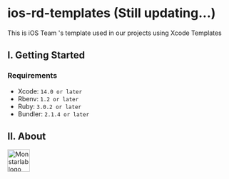 # ios-rd-templates (Still updating...)

This is iOS Team 's template used in our projects using Xcode Templates

## I. Getting Started
### Requirements
- Xcode: `14.0 or later`
- Rbenv: `1.2 or later`
- Ruby: `3.0.2 or later`
- Bundler: `2.1.4 or later`

## II. About

<picture>
      <source media="(prefers-color-scheme: dark)" srcset="https://monstar-lab.com/global/wp-content/themes/monstar_lab_2021_theme/public/images/revamp/logo.png">
      <img alt="Monstarlab logo" src="https://monstar-lab.com/global/wp-content/themes/monstar_lab_2021_theme/public/images/revamp/logo.png" style="height: 50px; width:50px;">
</picture>
